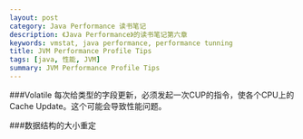 ```yaml
---
layout: post
category: Java Performance 读书笔记
description: 《Java Performance》的读书笔记第六章
keywords: vmstat, java performance, performance tunning
title: JVM Performance Profile Tips
tags: [java, 性能, JVM]
summary: JVM Performance Profile Tips
---
```




###Volatile
每次给类型的字段更新，必须发起一次CUP的指令，使各个CPU上的Cache Update。这个可能会导致性能问题。

###数据结构的大小重定